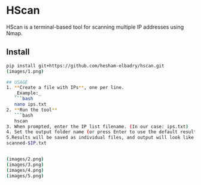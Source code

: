 # HScan

HScan is a terminal-based tool for scanning multiple IP addresses using Nmap.

## Install

```bash
pip install git+https://github.com/hesham-elbadry/hscan.git
(images/1.png)

## USAGE
1. **Create a file with IPs**, one per line.  
   _Example:_
   ```bash
   nano ips.txt
2. **Run the tool**
   ```bash
   hscan
3. When prompted, enter the IP list filename. (In our case: ips.txt)
4. Set the output folder name (or press Enter to use the default results folder).
5.Results will be saved as individual files, and output will look like the following format:
scanned-$IP.txt


(images/2.png)
(images/3.png)
(images/4.png)
(images/5.png)
